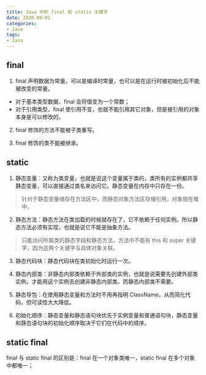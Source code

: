 ```yaml
---
title: Java 中的 final 和 static 关键字
date: 2020-06-01 
categories: 
- Java
tags:
- Java
---
```


## final

1. final 声明数据为常量，可以是编译时常量，也可以是在运行时被初始化后不能被改变的常量。

- 对于基本类型数据，final 会将值变为一个常数；
- 对于引用类型，final 使引用不变，也就不能引用其它对象，但是被引用的对象本身是可以修改的。

2. final 修饰的方法不能被子类重写。

3. final 修饰的类不能被继承。


## static

1. 静态变量：又称为类变量，也就是说这个变量属于类的，类所有的实例都共享静态变量，可以直接通过类名来访问它。静态变量在内存中只存在一份。

> 针对于静态变量储存在方法区中，而静态对象方法区存储引用，对象放在堆中。

2. 静态方法：静态方法在类加载的时候就存在了，它不依赖于任何实例。所以静态方法必须有实现，也就是说它不能是抽象方法。
  
> 只能访问所属类的静态字段和静态方法，方法中不能有 this 和 super 关键字，因为这两个关键字与具体对象关联。

3. 静态代码块：静态代码块在类初始化时运行一次。

4. 静态内部类：非静态内部类依赖于外部类的实例，也就是说需要先创建外部类实例，才能用这个实例去创建非静态内部类。而静态内部类不需要。

5. 静态导包：在使用静态变量和方法时不用再指明 ClassName，从而简化代码，但可读性大大降低。

6. 初始化顺序：静态变量和静态语句块优先于实例变量和普通语句块，静态变量和静态语句块的初始化顺序取决于它们在代码中的顺序。

## static final

final 与 static final 的区别是：final 在一个对象类唯一，static final 在多个对象中都唯一；